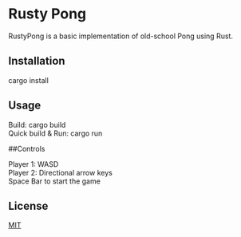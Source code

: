 # Rusty Pong

RustyPong is a basic implementation of old-school Pong using Rust.

## Installation

cargo install

## Usage

Build: cargo build  
Quick build & Run: cargo run  

##Controls

Player 1: WASD  
Player 2: Directional arrow keys  
Space Bar to start the game 

## License
[MIT](https://choosealicense.com/licenses/mit/)
